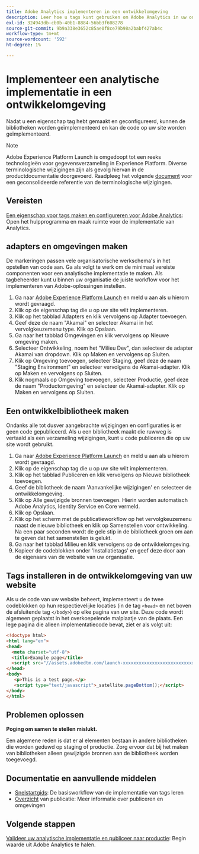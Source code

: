 ```yaml
---
title: Adobe Analytics implementeren in een ontwikkelomgeving
description: Leer hoe u tags kunt gebruiken om Adobe Analytics in uw ontwikkelomgeving te implementeren.
exl-id: 324943db-cb0b-40b1-8884-56bb3f608278
source-git-commit: 9b9a338e3652c85ae0f8ce79b98a2babf427ab4c
workflow-type: tm+mt
source-wordcount: '592'
ht-degree: 1%

---
```


# Implementeer een analytische implementatie in een ontwikkelomgeving

Nadat u een eigenschap tag hebt gemaakt en geconfigureerd, kunnen de bibliotheken worden geïmplementeerd en kan de code op uw site worden geïmplementeerd.

>[!NOTE]
>Adobe Experience Platform Launch is omgedoopt tot een reeks technologieën voor gegevensverzameling in Experience Platform. Diverse terminologische wijzigingen zijn als gevolg hiervan in de productdocumentatie doorgevoerd. Raadpleeg het volgende [document](https://experienceleague.adobe.com/docs/experience-platform/tags/term-updates.html?lang=en) voor een geconsolideerde referentie van de terminologische wijzigingen.

## Vereisten

[Een eigenschap voor tags maken en configureren voor Adobe Analytics](create-analytics-property.md): Open het hulpprogramma en maak ruimte voor de implementatie van Analytics.

## adapters en omgevingen maken

De markeringen passen vele organisatorische werkschema&#39;s in het opstellen van code aan. Ga als volgt te werk om de minimaal vereiste componenten voor een analytische implementatie te maken. Als tagbeheerder kunt u binnen uw organisatie de juiste workflow voor het implementeren van Adobe-oplossingen instellen.

1. Ga naar [Adobe Experience Platform Launch](https://launch.adobe.com) en meld u aan als u hierom wordt gevraagd.
2. Klik op de eigenschap tag die u op uw site wilt implementeren.
3. Klik op het tabblad Adapters en klik vervolgens op Adapter toevoegen.
4. Geef deze de naam &quot;Akamai&quot; en selecteer Akamai in het vervolgkeuzemenu type. Klik op Opslaan.
5. Ga naar het tabblad Omgevingen en klik vervolgens op Nieuwe omgeving maken.
6. Selecteer Ontwikkeling, noem het &quot;Milieu Dev&quot;, dan selecteer de adapter Akamai van dropdown. Klik op Maken en vervolgens op Sluiten.
7. Klik op Omgeving toevoegen, selecteer Staging, geef deze de naam &quot;Staging Environment&quot; en selecteer vervolgens de Akamai-adapter. Klik op Maken en vervolgens op Sluiten.
8. Klik nogmaals op Omgeving toevoegen, selecteer Productie, geef deze de naam &quot;Productomgeving&quot; en selecteer de Akamai-adapter. Klik op Maken en vervolgens op Sluiten.

## Een ontwikkelbibliotheek maken

Ondanks alle tot dusver aangebrachte wijzigingen en configuraties is er geen code gepubliceerd. Als u een bibliotheek maakt die ruwweg is vertaald als een verzameling wijzigingen, kunt u code publiceren die op uw site wordt gebruikt.

1. Ga naar [Adobe Experience Platform Launch](https://launch.adobe.com) en meld u aan als u hierom wordt gevraagd.
2. Klik op de eigenschap tag die u op uw site wilt implementeren.
3. Klik op het tabblad Publiceren en klik vervolgens op Nieuwe bibliotheek toevoegen.
4. Geef de bibliotheek de naam &#39;Aanvankelijke wijzigingen&#39; en selecteer de ontwikkelomgeving.
5. Klik op Alle gewijzigde bronnen toevoegen. Hierin worden automatisch Adobe Analytics, Identity Service en Core vermeld.
6. Klik op Opslaan.
7. Klik op het scherm met de publicatieworkflow op het vervolgkeuzemenu naast de nieuwe bibliotheek en klik op Samenstellen voor ontwikkeling. Na een paar seconden wordt de gele stip in de bibliotheek groen om aan te geven dat het samenstellen is gelukt.
8. Ga naar het tabblad Milieu en klik vervolgens op de ontwikkelomgeving.
9. Kopieer de codeblokken onder &#39;Installatietags&#39; en geef deze door aan de eigenaars van de website van uw organisatie.

## Tags installeren in de ontwikkelomgeving van uw website

Als u de code van uw website beheert, implementeert u de twee codeblokken op hun respectievelijke locaties (in de tag `<head>` en net boven de afsluitende tag `</body>`) op elke pagina van uw site. Deze code wordt algemeen geplaatst in het overkoepelende malplaatje van de plaats. Een lege pagina die alleen implementatiecode bevat, ziet er als volgt uit:

```html
<!doctype html>
<html lang="en">
<head>
  <meta charset="utf-8">
  <title>Example page</title>
  <script src="//assets.adobedtm.com/launch-xxxxxxxxxxxxxxxxxxxxxxxxxxxxxxxxxx-development.min.js"></script>
</head>
<body>
   <p>This is a test page.</p>
   <script type="text/javascript">_satellite.pageBottom();</script>
</body>
</html>
```

## Problemen oplossen

**Poging om samen te stellen mislukt.**

Een algemene reden is dat er al elementen bestaan in andere bibliotheken die worden geduwd op staging of productie. Zorg ervoor dat bij het maken van bibliotheken alleen gewijzigde bronnen aan de bibliotheek worden toegevoegd.

## Documentatie en aanvullende middelen

- [Snelstartgids](https://experienceleague.adobe.com/docs/experience-platform/tags/get-started/quick-start.html?lang=en): De basisworkflow van de implementatie van tags leren
- [Overzicht](https://experienceleague.adobe.com/docs/experience-platform/tags/publish/overview.html?lang=en) van publicatie: Meer informatie over publiceren en omgevingen

## Volgende stappen

[Valideer uw analytische implementatie en publiceer naar productie](validate-publish-prod.md): Begin waarde uit Adobe Analytics te halen.
